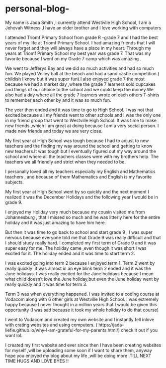 # personal-blog-
		  
		 
		 
My name is Jada Smith ,I currently attend Westivlle High School, I am a Jehovah Witness ,I have an older brother and I love working with computers 		 

I attended Triomf Primary School from grade R -grade 7 and I had the best years of my life at Triomf Primary School. I had amazing friends that I will never forget and they will always have a place in my heart. Through my years at Triomf Primary School my best year was grade 7. That was my favorite because I went on my Grade 7 camp which was amazing .

</p>
<p>
We went to Jefferys Bay and we did so much  activities and had so much fun. We played Volley ball at the beach and had a sand castle competition ( childish I know but it was super fun).I also enjoyed grade 7 the most because we had a market day ,where the grade 7 learners sold cupcakes and things of our choice to the school and we could keep the money.We also had a day where all the grade 7 learners wrote on each others T-shirts to remember each other by and it was so much fun.
</p>
<p>
The year then ended and it was time to go to High School. I was not that excited because  all my friends went to other schools and I was the only one in my friend group that went to Westville High School. It was time  to make new friends ,which I am great at doing because I am a very social person. I made new friends and today we are very close.
</p>
<p>
My first year at High School was tough because I had to adjust to new teachers and the finding my way around the school and getting to know new teachers.It was tough but I eventually figured out  my way around the school  and where all the teachers classes were with my brothers help. The teachers we all friendly and strict when they needed to be.
</p>
<p>
I personally loved all my teachers especially my English and Mathematics teachers , and because of them Mathematics and English is my favorite subjects.
</p>
<p>
My first year at High School went by so quickly and the next moment I realized it was the December Holidays and the following year I would be in grade 9.
</p>
<p>
I enjoyed my Holiday very much because my cousin visited me from Johannesburg , that I missed so much and he was litterly here for the entire holiday and it was just amazing to have him here.
</p>
<p>
But then it was time to go back to school and start grade 9 , I was super nervous because everyone told me that Grade 9 was really difficult and that I should study really hard. I completed my first term of Grade 9 and it was super easy for me. The holiday came ,even though it was short I was excited for it. The holiday ended and it was time to start term 2.
</p>
<p>
I was excited going into term 2 because I enjoyed  term 1. Term 2 went by really quickly ,it was almost in an eye blink term 2 ended and it was the June holidays. I was really excited for the June holidays because I mean what child doesn’t love the June holiday,but even the June holiday went by really quickly and it was time for term 3.
</p>
<p>
Term 3 was when everything happened. I was invited to a coding course at Vodacom along with 6 other girls at Westville High School. I was extremely happy because I never thought in a million years that I would be given this opportunity (I was sad because it took my whole holiday to do that course)
</p>
<p>
I went to Vodacom and created my own website and I instantly fell inlove with crating websites and using computers. ( https://jada-liefie.github.io/why-I-am-grateful-for-my-parents.html/) check it out if you want lol.
</p>
<p>
I created my first website and ever since then I  have been creating websites for myself ,will be uploading some soon if I want to share them, anyway hope you enjoyed my blog about my life ,will be doing more .TILL NEXT TIME HUGS AND LOVE BYES !!
</p>
</body>
<footer></footer>
</html>
